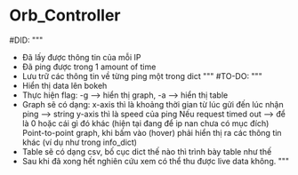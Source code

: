 # Orb_Controller
#DID:
"""
- Đã lấy được thông tin của mỗi IP
- Đã ping được trong 1 amount of time
- Lưu trữ các thông tin về từng ping một trong dict
"""
#TO-DO:
"""
- Hiển thị data lên bokeh
- Thực hiện flag: -g --> hiển thị graph, -a --> hiển thị table
- Graph sẽ có dạng: x-axis thì là khoảng thời gian 
                    từ lúc gửi đến lúc nhận ping --> string
                    y-axis thì là speed của ping
                    Nếu request timed out --> để là 0 hoặc cái gì đó khác (hiện tại đang để ip nan chưa có mục đích)
                    Point-to-point graph, khi bấm vào (hover) phải hiển thị ra các thông tin khác (ví dụ như trong info_dict)
- Table sẽ có dạng csv, bố cục dict thế nào thì trình bày table như thế
- Sau khi đã xong hết nghiên cứu xem có thể thu được live data không.
"""